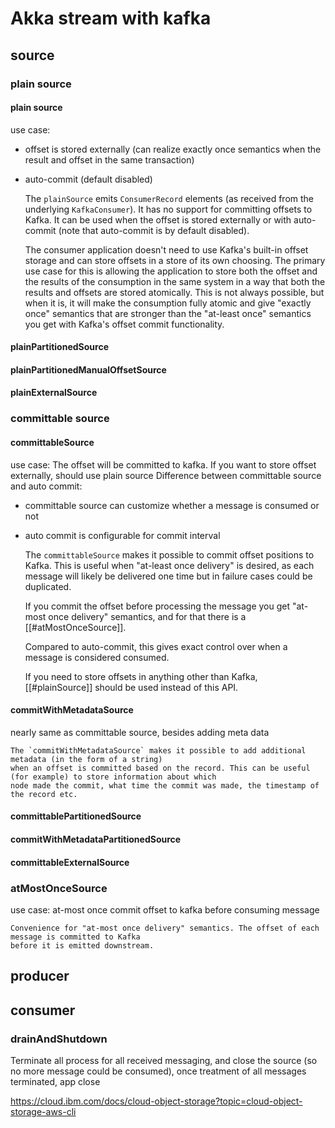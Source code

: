 # Akka stream with kafka

## source

### plain source
#### plain source
use case:
* offset is stored externally (can realize exactly once semantics when the result and offset in the same transaction)
* auto-commit (default disabled)


    The `plainSource` emits `ConsumerRecord` elements (as received from the underlying `KafkaConsumer`).
    It has no support for committing offsets to Kafka. It can be used when the offset is stored externally
    or with auto-commit (note that auto-commit is by default disabled).
   
    The consumer application doesn't need to use Kafka's built-in offset storage and can store offsets in a store of its own
    choosing. The primary use case for this is allowing the application to store both the offset and the results of the
    consumption in the same system in a way that both the results and offsets are stored atomically. This is not always
    possible, but when it is, it will make the consumption fully atomic and give "exactly once" semantics that are
    stronger than the "at-least once" semantics you get with Kafka's offset commit functionality.

#### plainPartitionedSource
#### plainPartitionedManualOffsetSource
#### plainExternalSource

### committable source
#### committableSource
use case:
The offset will be committed to kafka. If you want to store offset externally, should use plain source
Difference between committable source and auto commit:
* committable source can customize whether a message is consumed or not 
* auto commit is configurable for commit interval


    The `committableSource` makes it possible to commit offset positions to Kafka.
    This is useful when "at-least once delivery" is desired, as each message will likely be
    delivered one time but in failure cases could be duplicated.
   
    If you commit the offset before processing the message you get "at-most once delivery" semantics,
    and for that there is a [[#atMostOnceSource]].
   
    Compared to auto-commit, this gives exact control over when a message is considered consumed.
   
    If you need to store offsets in anything other than Kafka, [[#plainSource]] should be used
    instead of this API.
#### commitWithMetadataSource
nearly same as committable source, besides adding meta data
   
    The `commitWithMetadataSource` makes it possible to add additional metadata (in the form of a string)
    when an offset is committed based on the record. This can be useful (for example) to store information about which
    node made the commit, what time the commit was made, the timestamp of the record etc.
#### committablePartitionedSource
#### commitWithMetadataPartitionedSource
#### committableExternalSource

### atMostOnceSource
use case: at-most once
commit offset to kafka before consuming message

    Convenience for "at-most once delivery" semantics. The offset of each message is committed to Kafka
    before it is emitted downstream.

## producer 
## consumer

### drainAndShutdown
Terminate all process for all received messaging, and close the source (so no more message could be consumed), once treatment of all messages terminated, app close

https://cloud.ibm.com/docs/cloud-object-storage?topic=cloud-object-storage-aws-cli 